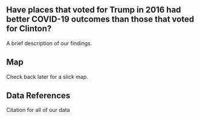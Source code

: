 ## Have places that voted for Trump in 2016 had better COVID-19 outcomes than those that voted for Clinton?
A brief description of our findings.

## Map
Check back later for a slick map.

## Data References
Citation for all of our data

